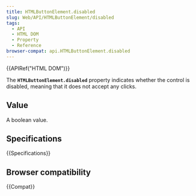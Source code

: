 ```yaml
---
title: HTMLButtonElement.disabled
slug: Web/API/HTMLButtonElement/disabled
tags:
  - API
  - HTML DOM
  - Property
  - Reference
browser-compat: api.HTMLButtonElement.disabled
---
```

{{APIRef("HTML DOM")}}

The **`HTMLButtonElement.disabled`** property indicates whether the control is disabled, meaning that it does not accept any clicks.

## Value

A boolean value.

## Specifications

{{Specifications}}

## Browser compatibility

{{Compat}}
